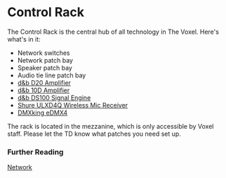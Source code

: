 # Control Rack
The Control Rack is the central hub of all technology in The Voxel. Here's what's in it:

- Network switches
- Network patch bay
- Speaker patch bay
- Audio tie line patch bay
- [d&b D20 Amplifier](audio-d20.md)
- [d&b 10D Amplifier](audio-10d.md)
- [d&b DS100 Signal Engine](audio-ds100.md)
- [Shure ULXD4Q Wireless Mic Receiver](audio-ulxd4q.md)
- [DMXking eDMX4](lx-eDMX4.md)

The rack is located in the mezzanine, which is only accessible by Voxel staff. Please let the TD know what patches you need set up.

### Further Reading
[Network](network.md)

